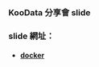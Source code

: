 ### KooData 分享會 slide

### slide 網址：

- #### [docker](https://w5151381guy.github.io/slides/docker.html)
